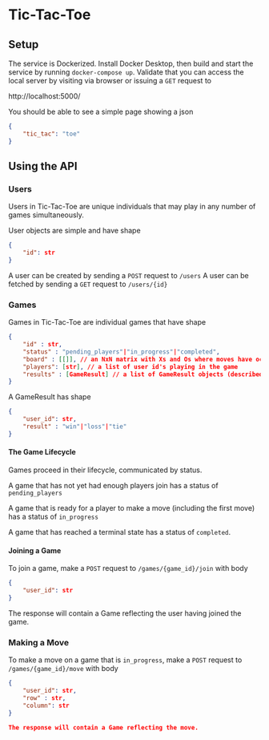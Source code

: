 # Tic-Tac-Toe

## Setup

The service is Dockerized. Install Docker Desktop, then build and start the service by running `docker-compose up`. Validate that you can access the local server by visiting via browser or issuing a `GET` request to

http://localhost:5000/

You should be able to see a simple page showing a json
```json
{
    "tic_tac": "toe"
}
```

## Using the API

### Users

Users in Tic-Tac-Toe are unique individuals that may play in any number of games simultaneously.

User objects are simple and have shape

```json
{
    "id": str
}
```

A user can be created by sending a `POST` request to `/users`
A user can be fetched by sending a `GET` request to `/users/{id}`

### Games

Games in Tic-Tac-Toe are individual games that have shape
```json
{
    "id" : str,
    "status" : "pending_players"|"in_progress"|"completed",
    "board" : [[]], // an NxN matrix with Xs and Os where moves have occurred
    "players": [str], // a list of user id's playing in the game
    "results" : [GameResult] // a list of GameResult objects (described below)
}
```

A GameResult has shape
```json
{
    "user_id": str,
    "result" : "win"|"loss"|"tie"
}
```

#### The Game Lifecycle

Games proceed in their lifecycle, communicated by status.

A game that has not yet had enough players join has a status of `pending_players`

A game that is ready for a player to make a move (including the first move) has a status of `in_progress`

A game that has reached a terminal state has a status of `completed`.

#### Joining a Game

To join a game, make a `POST` request to `/games/{game_id}/join` with body
```json
{
    "user_id": str   
}
```

The response will contain a Game reflecting the user having joined the game. 

### Making a Move

To make a move on a game that is `in_progress`, make a `POST` request to `/games/{game_id}/move` with body
```json
{
    "user_id": str,
    "row" : str,
    "column": str
}

The response will contain a Game reflecting the move. 